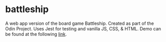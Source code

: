 # battleship
A web app version of the board game Battleship. Created as part of the Odin Project. Uses Jest for testing and vanilla JS, CSS, & HTML.
Demo can be found at the following <a href="https://mikegecko.github.io/battleship/">link<a/>.